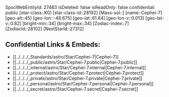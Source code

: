 ﻿---
location: [61.84,48.675,45]
type: Star
tags:
- astro/Star

---
SpocWebEntityId: 27483
isDeleted: false
isReadOnly: false
confidential: public
[star-class::K0]
[star-class-id::28192]
[Mass-sol::]
[name::Cephei-7]
[geo-alt::45]
[geo-lon::-48.675]
[geo-lat::61.84]
[geo-lon-v::0.013]
[geo-lat-v::0.82]
[bright-min::34]
[bright-max::34]
[Zodiac-index::7]
[ZodiacId::28102]
[NextStarId::27312]



## Confidential Links & Embeds: 
- [[../../../_Standards/astro/Star/Cephei-7|Cephei-7]] 
- [[../../../_public/astro/Star/Cephei-7.public|Cephei-7.public]] 
- [[../../../_internal/astro/Star/Cephei-7.internal|Cephei-7.internal]] 
- [[../../../_protect/astro/Star/Cephei-7.protect|Cephei-7.protect]] 
- [[../../../_private/astro/Star/Cephei-7.private|Cephei-7.private]] 
- [[../../../_personal/astro/Star/Cephei-7.personal|Cephei-7.personal]] 
- [[../../../_secret/astro/Star/Cephei-7.secret|Cephei-7.secret]]

